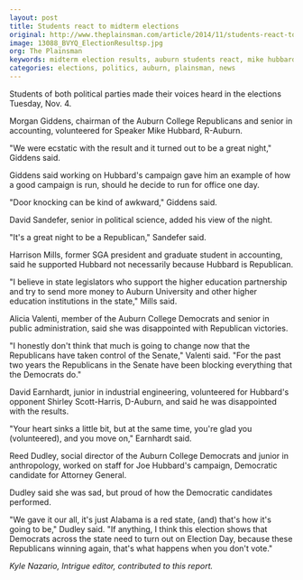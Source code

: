```yaml
---
layout: post
title: Students react to midterm elections
original: http://www.theplainsman.com/article/2014/11/students-react-to-midterm-elections
image: 13088_BVYQ_ElectionResultsp.jpg
org: The Plainsman
keywords: midterm election results, auburn students react, mike hubbard, student voters
categories: elections, politics, auburn, plainsman, news
---
```


Students of both political parties made their voices heard in the elections Tuesday, Nov. 4.

<!--break-->

Morgan Giddens, chairman of the Auburn College Republicans and senior in accounting, volunteered for Speaker Mike Hubbard, R-Auburn.

"We were ecstatic with the result and it turned out to be a great night," Giddens said.

Giddens said working on Hubbard's campaign gave him an example of how a good campaign is run, should he decide to run for office one day.

"Door knocking can be kind of awkward," Giddens said.

David Sandefer, senior in political science, added his view of the night.

"It's a great night to be a Republican," Sandefer said.

Harrison Mills, former SGA president and graduate student in accounting, said he supported Hubbard not necessarily because Hubbard is Republican.

"I believe in state legislators who support the higher education partnership and try to send more money to Auburn University and other higher education institutions in the state," Mills said.

Alicia Valenti, member of the Auburn College Democrats and senior in public administration, said she was disappointed with Republican victories.

"I honestly don't think that much is going to change now that the Republicans have taken control of the Senate," Valenti said. "For the past two years the Republicans in the Senate have been blocking everything that the Democrats do."

David Earnhardt, junior in industrial engineering, volunteered for Hubbard's opponent Shirley Scott-Harris, D-Auburn, and said he was disappointed with the results.

"Your heart sinks a little bit, but at the same time, you're glad you (volunteered), and you move on," Earnhardt said.

Reed Dudley, social director of the Auburn College Democrats and junior in anthropology, worked on staff for Joe Hubbard's campaign, Democratic candidate for Attorney General.

Dudley said she was sad, but proud of how the Democratic candidates performed.

"We gave it our all, it's just Alabama is a red state, (and) that's how it's going to be," Dudley said. "If anything, I think this election shows that Democrats across the state need to turn out on Election Day, because these Republicans winning again, that's what happens when you don't vote."

*Kyle Nazario, Intrigue editor, contributed to this report.*